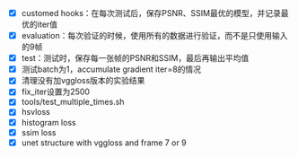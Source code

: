 - [x] customed hooks：在每次测试后，保存PSNR、SSIM最优的模型，并记录最优的iter值
- [x] evaluation：每次验证的时候，使用所有的数据进行验证，而不是只使用输入的9帧
- [x] test：测试时，保存每一张帧的PSNR和SSIM，最后再输出平均值
- [x] 测试batch为1，accumulate gradient iter=8的情况
- [x] 清理没有加vggloss版本的实验结果
- [x] fix_iter设置为2500
- [x] tools/test_multiple_times.sh
- [x] hsvloss
- [x] histogram loss
- [x] ssim loss
- [x] unet structure with vggloss and frame 7 or 9